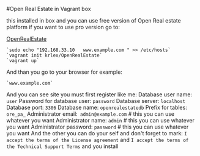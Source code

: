 #Open Real Estate in Vagrant box

this installed in box and you can use free version of Open Real estate platform
if you want to use pro version go to:

[OpenRealEstate](https://open-real-estate.info)

```
`sudo echo "192.168.33.10   www.example.com " >> /etc/hosts`
`vagrant init krlex/OpenRealEstate`
`vagrant up`
```
And than you go to your browser for example:

```
`www.example.com`
```
And you can see site
you must first register like me:
Database user name: `user`
Password for database user: `password`
Database server: `localhost`
Database port: `3306`
Database name: `openrealestatedb`
Prefix for tables: `ore_pa_`
Administrator email:` admin@example.com` # this you can use whatever you want
Administrator name: `admin` # this you can use whatever you want
Administrator password: `password` # this you can use whatever you want
And the other you can do your self and don't forget to mark:
` I accept the terms of the License agreement ` and
` I accept the terms of the Technical Support Terms `
and you install
